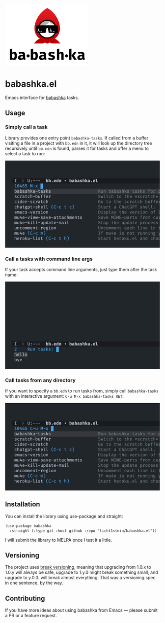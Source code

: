 <img src="https://raw.githubusercontent.com/babashka/babashka/master/logo/babashka.svg" widht="200px" height="200px">

# babashka.el
Emacs interface for [babashka](https://babashka.org) tasks.

## Usage

### Simply call a task
Library provides one entry point `babashka-tasks`. If called from a buffer visiting a file in a project with `bb.edn` in it, it will look up the directory tree recursively until `bb.edn` is found, parses it for tasks and offer a menu to select a task to run:

![](./videos/1-simple.gif)

### Call a tasks with command line args
If your task accepts command line arguments, just type them after the task name:

![](./videos/3-args.gif)

### Call tasks from any directory
If you want to specify a `bb.edn` to run tasks from, simply call `babashka-tasks` with an interactive argument: `C-u M-x babashka-tasks RET`:

![](./videos/2-interactive.gif)

## Installation
You can install the library using use-package and straight:

```elisp
(use-package babashka
  :straight (:type git :host github :repo "licht1stein/babashka.el"))
```
I will submit the library to MELPA once I test it a little.

## Versioning
The project uses [break versioning](https://github.com/ptaoussanis/encore/blob/master/BREAK-VERSIONING.md), meaning that upgrading from 1.0.x to 1.0.y will always be safe, upgrade to 1.y.0 might break something small, and upgrade to y.0.0. will break almost everything. That was a versioning spec in one sentence, by the way.

## Contributing
If you have more ideas about using babashka from Emacs — please submit a PR or a feature request.




